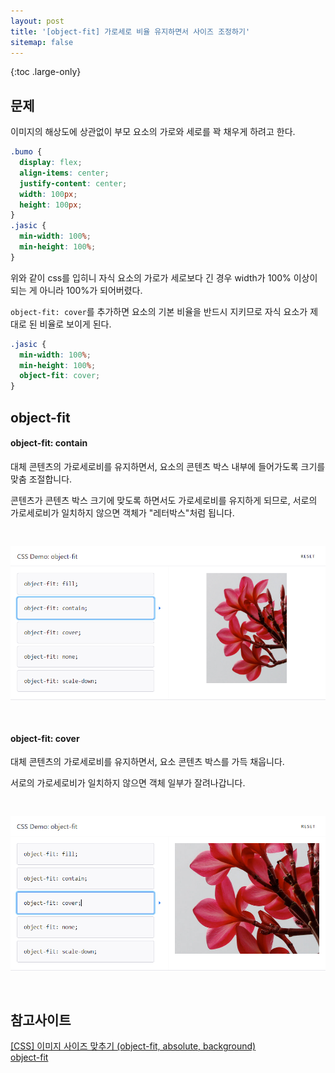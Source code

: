 ```yaml
---
layout: post
title: '[object-fit] 가로세로 비율 유지하면서 사이즈 조정하기'
sitemap: false
---
```


{:toc .large-only}

## 문제

이미지의 해상도에 상관없이 부모 요소의 가로와 세로를 꽉 채우게 하려고 한다.

```css
.bumo {
  display: flex;
  align-items: center;
  justify-content: center;
  width: 100px;
  height: 100px;
}
.jasic {
  min-width: 100%;
  min-height: 100%;
}
```

위와 같이 css를 입히니 자식 요소의 가로가 세로보다 긴 경우 width가 100% 이상이 되는 게 아니라 100%가 되어버렸다.

`object-fit: cover`를 추가하면 요소의 기본 비율을 반드시 지키므로 자식 요소가 제대로 된 비율로 보이게 된다.

```css
.jasic {
  min-width: 100%;
  min-height: 100%;
  object-fit: cover;
}
```

## object-fit

#### object-fit: contain

대체 콘텐츠의 가로세로비를 유지하면서, 요소의 콘텐츠 박스 내부에 들어가도록 크기를 맞춤 조절합니다.

콘텐츠가 콘텐츠 박스 크기에 맞도록 하면서도 가로세로비를 유지하게 되므로, 서로의 가로세로비가 일치하지 않으면 객체가 "레터박스"처럼 됩니다.

<img src="/assets/img/blog/2022-03-08-object-fit_01.png" style="margin: 30px 0">

#### object-fit: cover

대체 콘텐츠의 가로세로비를 유지하면서, 요소 콘텐츠 박스를 가득 채웁니다.

서로의 가로세로비가 일치하지 않으면 객체 일부가 잘려나갑니다.

<img src="/assets/img/blog/2022-03-08-object-fit_02.png" style="margin: 30px 0">

## 참고사이트

[[CSS] 이미지 사이즈 맞추기 (object-fit, absolute, background)](https://nykim.work/86)<br/>
[object-fit](https://developer.mozilla.org/ko/docs/Web/CSS/object-fit)

